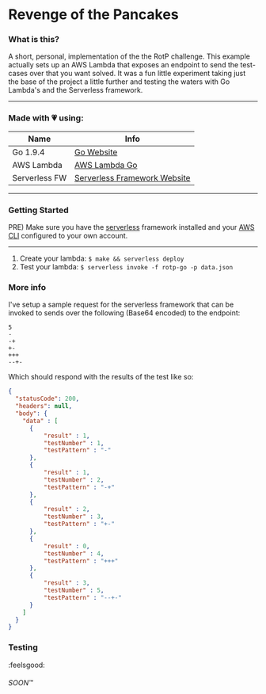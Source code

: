 # Revenge of the Pancakes

### What is this?

A short, personal, implementation of the the RotP challenge. This example actually sets
up an AWS Lambda that exposes an endpoint to send the test-cases over that you want solved.
It was a fun little experiment taking just the base of the project a little further and testing
the waters with Go Lambda's and the Serverless framework.

---

### Made with :heartpulse: using:

| Name             | Info                                                                                        |
| ---------------- | --------------------------------------------------------------------------------------------|
| Go 1.9.4         | [Go Website](https://golang.org/)                                                           |
| AWS Lambda       | [AWS Lambda Go](https://aws.amazon.com/blogs/compute/announcing-go-support-for-aws-lambda/) |
| Serverless FW    | [Serverless Framework Website](https://serverless.com/)


---

### Getting Started

PRE) Make sure you have the [serverless](https://serverless.com/framework/docs/providers/aws/guide/installation/) 
framework installed and your [AWS CLI](https://docs.aws.amazon.com/cli/latest/userguide/installing.html) configured to 
your own account.

-----

1) Create your lambda: `$ make && serverless deploy`
2) Test your lambda: `$ serverless invoke -f rotp-go -p data.json`

### More info

I've setup a sample request for the serverless framework that can be invoked to sends over 
the following (Base64 encoded) to the endpoint:

```
5
-
-+
+-
+++
--+-
```

Which should respond with the results of the test like so:

```json
{
  "statusCode": 200,
  "headers": null,
  "body": {
    "data" : [
      {
          "result" : 1,
          "testNumber" : 1,
          "testPattern" : "-"
      },
      {
          "result" : 1,
          "testNumber" : 2,
          "testPattern" : "-+"
      },
      {
          "result" : 2,
          "testNumber" : 3,
          "testPattern" : "+-"
      },
      {
          "result" : 0,
          "testNumber" : 4,
          "testPattern" : "+++"
      },
      {
          "result" : 3,
          "testNumber" : 5,
          "testPattern" : "--+-"
      }
    ]
  }
}
```

### Testing

:feelsgood:

###### SOON™